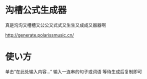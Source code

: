 # 沟槽公式生成器
真是沟沟又槽槽又公公又式式又生生又成成又器器啊

http://generate.polarissmusic.cn/

# 使い方
单击“在此处输入内容...”
输入一连串的句子或词语
等待生成后复制即可
